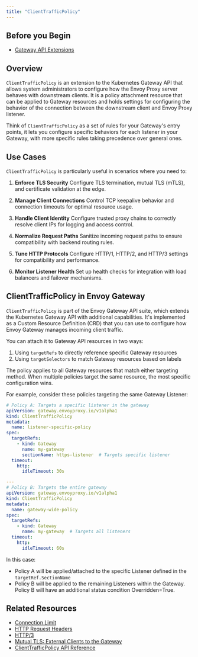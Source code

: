 ```yaml
---
title: "ClientTrafficPolicy"
---
```

## Before you Begin
- [Gateway API Extensions](gateway-api-extensions.md)

## Overview

`ClientTrafficPolicy` is an extension to the Kubernetes Gateway API that allows system administrators to configure how the Envoy Proxy server behaves with downstream clients. It is a policy attachment resource that can be applied to Gateway resources and holds settings for configuring the behavior of the connection between the downstream client and Envoy Proxy listener.

Think of `ClientTrafficPolicy` as a set of rules for your Gateway's entry points, it lets you configure specific behaviors for each listener in your Gateway, with more specific rules taking precedence over general ones.

## Use Cases

`ClientTrafficPolicy` is particularly useful in scenarios where you need to:

1. **Enforce TLS Security**
   Configure TLS termination, mutual TLS (mTLS), and certificate validation at the edge.

2. **Manage Client Connections**
   Control TCP keepalive behavior and connection timeouts for optimal resource usage.

3. **Handle Client Identity**
   Configure trusted proxy chains to correctly resolve client IPs for logging and access control.

4. **Normalize Request Paths**
   Sanitize incoming request paths to ensure compatibility with backend routing rules.

5. **Tune HTTP Protocols**
   Configure HTTP/1, HTTP/2, and HTTP/3 settings for compatibility and performance.

6. **Monitor Listener Health**
   Set up health checks for integration with load balancers and failover mechanisms.

## ClientTrafficPolicy in Envoy Gateway

`ClientTrafficPolicy` is part of the Envoy Gateway API suite, which extends the Kubernetes Gateway API with additional capabilities. It's implemented as a Custom Resource Definition (CRD) that you can use to configure how Envoy Gateway manages incoming client traffic. 

You can attach it to Gateway API resources in two ways:

1. Using `targetRefs` to directly reference specific Gateway resources
2. Using `targetSelectors` to match Gateway resources based on labels

The policy applies to all Gateway resources that match either targeting method. When multiple policies target the same resource, the most specific configuration wins.

For example, consider these policies targeting the same Gateway Listener:

```yaml
# Policy A: Targets a specific listener in the gateway
apiVersion: gateway.envoyproxy.io/v1alpha1
kind: ClientTrafficPolicy
metadata:
  name: listener-specific-policy
spec:
  targetRefs:
    - kind: Gateway
      name: my-gateway
      sectionName: https-listener  # Targets specific listener
  timeout:
    http:
      idleTimeout: 30s

---
# Policy B: Targets the entire gateway
apiVersion: gateway.envoyproxy.io/v1alpha1
kind: ClientTrafficPolicy
metadata:
  name: gateway-wide-policy
spec:
  targetRefs:
    - kind: Gateway
      name: my-gateway  # Targets all listeners
  timeout:
    http:
      idleTimeout: 60s
```

In this case:
- Policy A will be applied/attached to the specific Listener defined in the `targetRef.SectionName`
- Policy B will be applied to the remaining Listeners within the Gateway. Policy B will have an additional status condition Overridden=True.

## Related Resources

- [Connection Limit](../tasks/traffic/connection-limit)
- [HTTP Request Headers](../tasks/traffic/http-request-headers)
- [HTTP/3](../tasks/traffic/http3)
- [Mutual TLS: External Clients to the Gateway](../tasks/security/mutual-tls.md)
- [ClientTrafficPolicy API Reference](../api/extension_types#clienttrafficpolicy)
